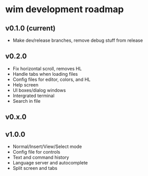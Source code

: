 # wim development roadmap

## v0.1.0 (current)

- Make dev/release branches, remove debug stuff from release

## v0.2.0

- Fix horizontal scroll, removes HL
- Handle tabs when loading files
- Config files for editor, colors, and HL
- Help screen
- UI boxes/dialog windows
- Intergrated terminal
- Search in file

## v0.x.0

## v1.0.0

- Normal/Insert/View/Select mode
- Config file for controls
- Text and command history
- Language server and autocomplete
- Split screen and tabs